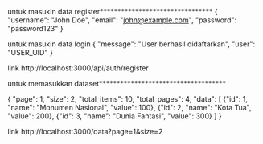 untuk masukin data register********************************
{
  "username": "John Doe",
  "email": "john@example.com",
  "password": "password123"
}

untuk masukin data login
{
  "message": "User berhasil didaftarkan",
  "user": "USER_UID"
}

link
http://localhost:3000/api/auth/register


untuk memasukkan dataset************************************

{
    "page": 1,
    "size": 2,
    "total_items": 10,
    "total_pages": 4,
    "data": [
        {"id": 1, "name": "Monumen Nasional", "value": 100},
        {"id": 2, "name": "Kota Tua", "value": 200},
        {"id": 3, "name": "Dunia Fantasi", "value": 300}
    ]
}

link
http://localhost:3000/data?page=1&size=2
